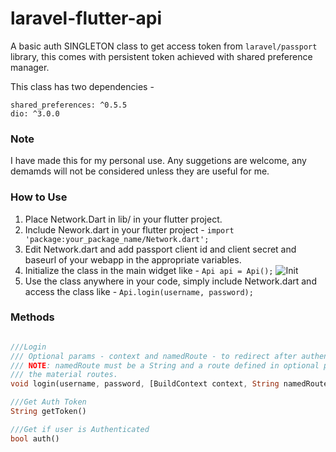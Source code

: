 # laravel-flutter-api
A basic auth SINGLETON class to get access token from `laravel/passport` library, this comes with persistent token achieved with shared preference manager.

This class has two dependencies - 

```
shared_preferences: ^0.5.5
dio: ^3.0.0
```
### Note
I have made this for my personal use. Any suggetions are welcome, any demamds will not be considered unless they are useful for me.

### How to Use
1. Place Network.Dart in lib/ in your flutter project.
2. Include Nework.dart in your flutter project - `import 'package:your_package_name/Network.dart';`
3. Edit Network.dart and add passport client id and client secret and baseurl of your webapp in the appropriate variables.
4. Initialize the class in the main widget like - `Api api = Api();`
![Init](https://i.ibb.co/tsw3zDN/image.png)
5. Use the class anywhere in your code, simply include Network.dart and access the class like - `Api.login(username, password);`

### Methods
```dart

///Login
/// Optional params - context and namedRoute - to redirect after authentication
/// NOTE: namedRoute must be a String and a route defined in optional parameter of MaterialApp && Login must be done after specifying
/// the material routes.
void login(username, password, [BuildContext context, String namedRoute])

///Get Auth Token
String getToken()

///Get if user is Authenticated
bool auth()
```
